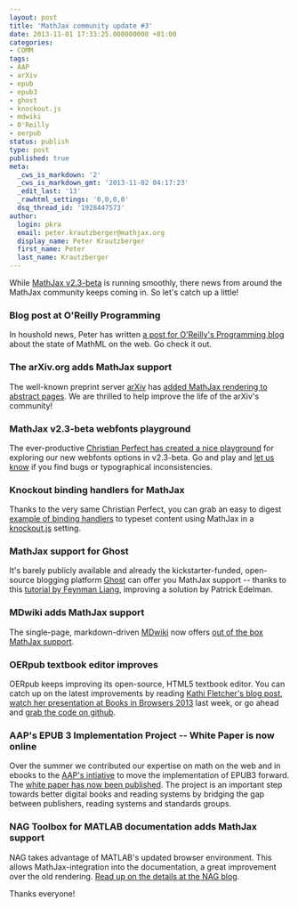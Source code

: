 ```yaml
---
layout: post
title: 'MathJax community update #3'
date: 2013-11-01 17:33:25.000000000 +01:00
categories:
- COMM
tags:
- AAP
- arXiv
- epub
- epub3
- ghost
- knockout.js
- mdwiki
- O'Reilly
- oerpub
status: publish
type: post
published: true
meta:
  _cws_is_markdown: '2'
  _cws_is_markdown_gmt: '2013-11-02 04:17:23'
  _edit_last: '13'
  _rawhtml_settings: '0,0,0,0'
  dsq_thread_id: '1928447573'
author:
  login: pkra
  email: peter.krautzberger@mathjax.org
  display_name: Peter Krautzberger
  first_name: Peter
  last_name: Krautzberger
---
```


While [MathJax v2.3-beta](http://www.mathjax.org/mathjax-v2-3-beta-now-available/) is running smoothly, there news from around the MathJax community keeps coming in. So let's catch up a little!

### Blog post at O'Reilly Programming

In houshold news, Peter has written [a post for O'Reilly's Programming blog](http://programming.oreilly.com/2013/11/mathml-forges-on.html) about the state of MathML on the web. Go check it out.

### The arXiv.org adds MathJax support

The well-known preprint server [arXiv](http://arxiv.org/) has [added MathJax rendering to abstract pages](http://arxiv.org/help/mathjax/). We are thrilled to help improve the life of the arXiv's community!

### MathJax v2.3-beta webfonts playground

The ever-productive [Christian Perfect has created a nice playground](http://checkmyworking.com/misc/MathJax-play-area/) for exploring our new webfonts options in v2.3-beta. Go and play and [let us know](https://github.com/mathjax/MathJax/issues?direction=desc&amp;sort=updated&amp;state=open) if you find bugs or typographical inconsistencies.

### Knockout binding handlers for MathJax

Thanks to the very same Christian Perfect, you can grab an easy to digest [example of binding handlers](https://github.com/christianp/knockout-mathjax-bindings) to typeset content using MathJax in a [knockout.js](http://knockoutjs.com/) setting.

### MathJax support for Ghost

It's barely publicly available and already the kickstarter-funded, open-source blogging platform [Ghost](https://ghost.org/) can offer you MathJax support -- thanks to this [tutorial by Feynman Liang](http://feynmanliang.com/mathjax-integration/), improving a solution by Patrick Edelman.

### MDwiki adds MathJax support

The single-page, markdown-driven [MDwiki](http://dynalon.github.io/mdwiki/) now offers [out of the box MathJax support](http://dynalon.github.io/mdwiki/#!gimmicks.md).

### OERpub textbook editor improves

OERpub keeps improving its open-source, HTML5 textbook editor. You can catch up on the latest improvements by reading [Kathi Fletcher's blog post](http://kefletcher.blogspot.com/2013/09/more-about-textbook-editor.html), [watch her presentation at Books in Browsers 2013](https://www.youtube.com/watch?v=kOMBeq7H1A4) last week, or go ahead and [grab the code on github](https://github.com/oerpub/github-bookeditor).

### AAP's EPUB 3 Implementation Project -- White Paper is now online

Over the summer we contributed our expertise on math on the web and in ebooks to the [AAP's intiative](http://publishers.org/epub3implementationproject/) to move the implementation of EPUB3 forward. The [white paper has now been published](http://publishers.org/press/117/). The project is an important step towards better digital books and reading systems by bridging the gap between publishers, reading systems and standards groups.

### NAG Toolbox for MATLAB documentation adds MathJax support

NAG takes advantage of MATLAB's updated browser environment. This allows MathJax-integration into the documentation, a great improvement over the old rendering. [Read up on the details at the NAG blog](http://blog.nag.com/2013/09/nag-toolbox-for-matlab-documentation.html).

Thanks everyone!
